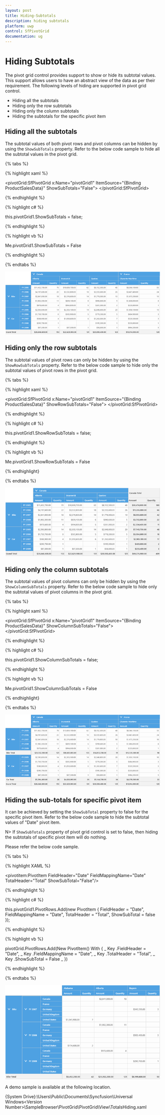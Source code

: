 ```yaml
---
layout: post
title: Hiding-Subtotals
description: hiding subtotals
platform: uwp
control: SfPivotGrid
documentation: ug
---
```


# Hiding Subtotals

The pivot grid control provides support to show or hide its subtotal values. This support allows users to have an abstract view of the data as per their requirement. The following levels of hiding are supported in pivot grid control.

* Hiding all the subtotals
* Hiding only the row subtotals
* Hiding only the column subtotals
* Hiding the subtotals for the specific pivot item

## Hiding all the subtotals

The subtotal values of both pivot rows and pivot columns can be hidden by using the `ShowSubTotals` property. Refer to the below code sample to hide all the subtotal values in the pivot grid.

{% tabs %}

{% highlight xaml %}

<pivotGrid:SfPivotGrid x:Name="pivotGrid1" ItemSource="{Binding ProductSalesData}" ShowSubTotals="False">
</pivotGrid:SfPivotGrid>

{% endhighlight %}

{% highlight c# %}

this.pivotGrid1.ShowSubTotals = false;

{% endhighlight %}

{% highlight vb %}

Me.pivotGrid1.ShowSubTotals = False

{% endhighlight %}

{% endtabs %}

![Hiding-Sub-Totals_image1](Hiding-Sub-Totals_images/Hiding-Sub-Totals_image1.png)

## Hiding only the row subtotals 

The subtotal values of pivot rows can only be hidden by using the `ShowRowSubTotals` property. Refer to the below code sample to hide only the subtotal values of pivot rows in the pivot grid.

{% tabs %}

{% highlight xaml %}

<pivotGrid:SfPivotGrid x:Name="pivotGrid1" ItemSource="{Binding ProductSalesData}" ShowRowSubTotals="False">
</pivotGrid:SfPivotGrid>

{% endhighlight %}

{% highlight c# %}

this.pivotGrid1.ShowRowSubTotals = false;

{% endhighlight %}

{% highlight vb %}

Me.pivotGrid1.ShowRowSubTotals = False

{% endhighlight}

{% endtabs %}

![Hiding-Sub-Totals_image2](Hiding-Sub-Totals_images/Hiding-Sub-Totals_image2.png)

## Hiding only the column subtotals 

The subtotal values of pivot columns can only be hidden by using the `ShowColumnSubTotals` property. Refer to the below code sample to hide only the subtotal values of pivot columns in the pivot grid.

{% tabs %}

{% highlight xaml %}

<pivotGrid:SfPivotGrid x:Name="pivotGrid1" ItemSource="{Binding ProductSalesData}" ShowColumnSubTotals="False">
</pivotGrid:SfPivotGrid>

{% endhighlight %}

{% highlight c# %}

this.pivotGrid1.ShowColumnSubTotals = false;

{% endhighlight %}

{% highlight vb %}

Me.pivotGrid1.ShowColumnSubTotals = False

{% endhighlight}

{% endtabs %}

![Hiding-Sub-Totals_image3](Hiding-Sub-Totals_images/Hiding-Sub-Totals_image3.png)

## Hiding the sub-totals for specific pivot item

It can be achieved by setting the `ShowSubTotal` property to false for the specific pivot item. Refer to the below code sample to hide the subtotal values of "Date" pivot item.

N>
If `ShowSubTotals` property of pivot grid control is set to false, then hiding the subtotals of specific pivot item will do nothing.

Please refer the below code sample.  

{% tabs %}

{% highlight XAML %}

<pivotitem:PivotItem FieldHeader="Date" FieldMappingName="Date" TotalHeader="Total" ShowSubTotal="False"/>
    
{% endhighlight %}

{% highlight c# %}

this.pivotGrid1.PivotRows.Add(new PivotItem { FieldHeader = "Date", FieldMappingName = "Date", TotalHeader = "Total", ShowSubTotal = false });

{% endhighlight %}

{% highlight vb %}

pivotGrid.PivotRows.Add(New PivotItem() With { _
    Key .FieldHeader = "Date", _
    Key .FieldMappingName = "Date", _
    Key .TotalHeader = "Total", _
    Key .ShowSubTotal = False _
})

{% endhighlight %}

{% endtabs %}

![Hiding-Sub-Totals_image4](Hiding-Sub-Totals_images/Hiding-Sub-Totals_image4.png)

A demo sample is available at the following location.
    
{System Drive}:\Users\Public\Documents\Syncfusion\Universal Windows&lt;Version Number&gt;\SampleBrowser\PivotGrid\PivotGrid\View\TotalsHiding.xaml